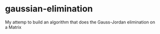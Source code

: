 # gaussian-elimination

My attemp to build an algorithm that does the Gauss-Jordan elimination on a Matrix
